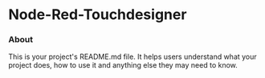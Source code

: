 Node-Red-Touchdesigner
======================================

### About

This is your project's README.md file. It helps users understand what your
project does, how to use it and anything else they may need to know.
